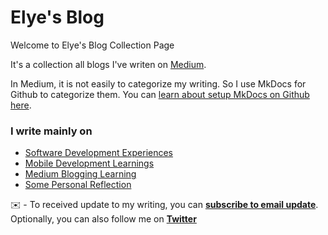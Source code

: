 # Elye's Blog

Welcome to Elye's Blog Collection Page

It's a collection all blogs I've writen on [Medium](https://elye-project.medium.com/). 

In Medium, it is not easily to categorize my writing. So I use MkDocs for Github to categorize them. You can [learn about setup MkDocs on Github here](https://levelup.gitconnected.com/setup-document-site-on-github-with-mkdocs-49acdaf06998).
 
### I write mainly on

* [Software Development Experiences](./software-dev-exp.md)
* [Mobile Development Learnings](./mobile-dev-learn.md)
* [Medium Blogging Learning](./medium-blog-learn.md)
* [Some Personal Reflection](./personal-reflection.md)

️️✉️ - To received update to my writing, you can **[subscribe to email update](https://elye-project.medium.com/subscribe)**. Optionally, you can also follow me on **[Twitter](https://twitter.com/elye_project)**
